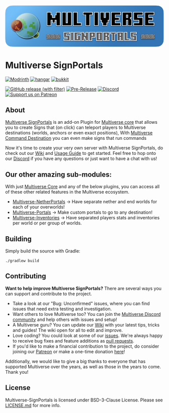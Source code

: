 <p align="center">
<img src="config/multiverse-banner.png" alt="Multiverse Logo">
</p>

# Multiverse SignPortals

[![Modrinth](https://cdn.jsdelivr.net/npm/@intergrav/devins-badges@3/assets/cozy/available/modrinth_vector.svg)](https://modrinth.com/plugin/Multiverse-SignPortals)
[![hangar](https://cdn.jsdelivr.net/npm/@intergrav/devins-badges@3/assets/cozy/available/hangar_vector.svg)](https://hangar.papermc.io/Multiverse/Multiverse-SignPortals)
[![bukkit](https://cdn.jsdelivr.net/npm/@intergrav/devins-badges@3/assets/cozy/supported/bukkit_vector.svg)](https://dev.bukkit.org/projects/Multiverse-SignPortals)

[![GitHub release (with filter)](https://img.shields.io/github/v/release/multiverse/multiverse-signportals)](https://github.com/Multiverse/Multiverse-SignPortals/releases)
[![Pre-Release](https://img.shields.io/github/v/release/multiverse/multiverse-signportals?include_prereleases&label=Pre-release)](https://github.com/Multiverse/Multiverse-SignPortals/releases)
[![Discord](https://img.shields.io/discord/325459248047980545?label=discord&logo=discord)](https://discord.gg/NZtfKky)
[![Support us on Patreon](https://img.shields.io/endpoint.svg?url=https%3A%2F%2Fshieldsio-patreon.vercel.app%2Fapi%3Fusername%3Ddumptruckman%26type%3Dpatrons&style=flat)](https://patreon.com/dumptruckman)


## About

[Multiverse SignPortals](https://dev.bukkit.org/projects/Multiverse-SignPortals) is an add-on Plugin for [Multiverse core](https://dev.bukkit.org/projects/multiverse-core) that allows you to create Signs that (on click) can teleport players to Multiverse destinations (worlds, anchors or even exact positions), With [Multiverse Command Destination](https://www.spigotmc.org/resources/multiverse-commanddestination.90232/) you can even make signs that run commands

Now it's time to create your very own server with Multiverse SignPortals, do check out our [Wiki](https://mvplugins.org) and [Usage Guide](https://mvplugins.org/signportals/fundamentals/installation/) to get started. Feel free to hop onto our [Discord](https://discord.gg/NZtfKky) if you have any questions or just want to have a chat with us!

## Our other amazing sub-modules:

With just [Multiverse Core](https://github.com/multiverse/multiverse) and any of the below plugins, you can access all of these other related features in the Multiverse ecosystem.

* [Multiverse-NetherPortals](https://github.com/Multiverse/Multiverse-NetherPortals) -> Have separate nether and end worlds for each of your overworlds!
* [Multiverse-Portals](https://github.com/Multiverse/Multiverse-Portals) -> Make custom portals to go to any destination!
* [Multiverse-Inventories](https://github.com/Multiverse/Multiverse-Inventories) -> Have separated players stats and inventories per world or per group of worlds.

## Building
Simply build the source with Gradle:
```
./gradlew build
```

## Contributing

**Want to help improve Multiverse SignPortals?** There are several ways you can support and contribute to the project.
* Take a look at our "Bug: Unconfirmed" issues, where you can find issues that need extra testing and investigation.
* Want others to love Multiverse too? You can join the [Multiverse Discord community](https://discord.gg/NZtfKky) and help others with issues and setup!
* A Multiverse guru? You can update our [Wiki](https://github.com/Multiverse/multiverse-web) with your latest tips, tricks and guides! The wiki open for all to edit and improve.
* Love coding? You could look at some of our [issues](https://github.com/Multiverse/Multiverse-SignPortals/issues). We're always happy to receive bug fixes and feature additions as [pull requests](https://www.freecodecamp.org/news/how-to-make-your-first-pull-request-on-github-3/).
* If you'd like to make a financial contribution to the project, do consider joining our [Patreon](https://www.patreon.com/dumptruckman) or make a one-time donation [here](https://paypal.me/dumptruckman)!

Additionally, we would like to give a big thanks to everyone that has supported Multiverse over the years, as well as those in the years to come. Thank you!

## License

Multiverse-SignPortals is licensed under BSD-3-Clause License. Please see [LICENSE.md](LICENSE.md) for more info.
